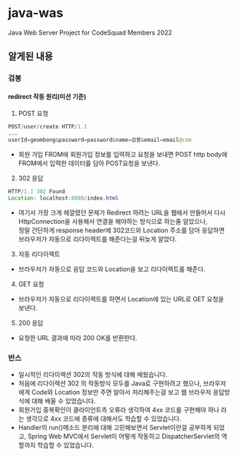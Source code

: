 # java-was

Java Web Server Project for CodeSquad Members 2022

## 알게된 내용

### 검봉

#### redirect 작동 원리(미션 기준)

1. POST 요청

```java
POST/user/create HTTP/1.1
...
userId=geombong&password=password&name=검봉&email=email@com
```

- 회원 가입 FROM에 회원가입 정보를 입력하고 요청을 보내면 POST http body에 FROM에서 입력한 데이터를 담아 POST요청을 보낸다.

2. 302 응답

```java
HTTP/1.1 302 Found
Location: localhost:8080/index.html
```

- 여기서 가장 크게 헤깔렸던 문제가 Redirect 하려는 URL을 웹에서 만들어서 다시 HttpConnection을 사용해서 연결을 해야하는 방식으로 하는줄 알았으나, </br> 정말 간단하게 response header에 302코드와 Location 주소를 담아 응답하면 브라우저가 자동으로 리다이렉트를 해준다는걸 뒤늦게 알았다.

3. 자동 리다이렉트

- 브라우저가 자동으로 응답 코드와 Location을 보고 리다이렉트를 해준다.

4. GET 요청

- 브라우저가 자동으로 리다이렉트를 하면서 Location에 있는 URL로 GET 요청을 보낸다.

5. 200 응답

- 요청한 URL 결과에 따라 200 OK를 반환한다.

### 반스

- 일시적인 리다이렉션 302의 작동 방식에 대해 배웠습니다.
- 처음에 리다이렉션 302 의 작동방식 모두를 Java로 구현하려고 했으나, 브라우저에게 Code와 Location 정보만 주면 알아서 처리해주는걸 보고 웹 브라우저 응답방식에 대해 배울 수 있었습니다.
- 회원가입 중복확인이 클라이언트측 오류라 생각하여 4xx 코드를 구현해야 하나 라는 생각으로 4xx 코드에 종류에 대해서도 학습할 수 있었습니다.
- Handler의 run()메소드 분리에 대해 고민해보면서 Servlet이란걸 공부하게 되었고, Spring Web MVC에서 Servlet이 어떻게 작동하고 DispatcherServlet의 역할까지 학습할 수 있었습니다. 
